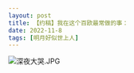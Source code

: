 ```yaml
---
layout: post
title: 【约稿】我在这个百欧最常做的事：
date: 2022-11-8
tags: [明月好似世上人]
---
```



![深夜大哭.JPG](https://s2.loli.net/2022/11/14/mpnQrs9kzYJaCeh.jpg)